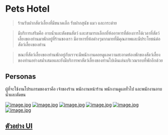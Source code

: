 
# **Pets Hotel** 
> ร้านรับฝากสัตว์เลี้ยงที่มีขนาดเล็ก รับฝากสุนัข แมว และกระต่าย 

>มีบริการเสริมคือ อาบน้ำและตัดขนสัตว์ และสามารถเลือกยี่ห้ออาหารที่ต้องการได้เวลาที่สัตว์เลี้ยงของท่านมาพักอยู่ที่ร้านของเรา มีอาหารยี่ห้อต่างๆมากมายที่มีคุณภาพและมีประโยชน์ต่อสัตว์เลี้ยงของท่าน

>ขณะที่สัตว์เลี้ยงของท่านพักอยู่กับเราจะมีพนักงานคอยดูแลความสะอาดห้องพักของสัตว์เลี้ยงของท่านอย่างสม่ำเสมอและยังมีบริการพาสัตว์เลี้ยงของท่านไปเดินเล่นบริเวณรอบที่พักอีกด้วย 

## **Personas**

ผู้ที่จะใช้งานโปรแกรมของเราคือ เจ้าของร้าน พนักงานหน้าร้าน พนักงานดูแลทั่วไป และพนักงานอาบน้ำและตัดขน

[![image.jpg](https://i.postimg.cc/XqHX25mL/image.jpg)](https://postimg.cc/RJtMhWMJ)
[![image.jpg](https://i.postimg.cc/dVTDBLBR/image.jpg)](https://postimg.cc/nXpHVVNM)
[![image.jpg](https://i.postimg.cc/DZ7Zn5K5/image.jpg)](https://postimg.cc/VSH1Fqvb)
[![image.jpg](https://i.postimg.cc/m2kPPd15/image.jpg)](https://postimg.cc/WhRNKwnG)
[![image.jpg](https://i.postimg.cc/CKG13X9z/image.jpg)](https://postimg.cc/06NPmWks)
[![image.jpg](https://i.postimg.cc/0NRjHPWT/image.jpg)](https://postimg.cc/K1fm1Syf)

## [ตัวอย่าง UI](https://www.draw.io/?lightbox=1&highlight=CCE5FF&edit=_blank&layers=1&nav=1#G1pgc8Xh6hFUE5G0rbYaLvB7esVmpEhBwj)
